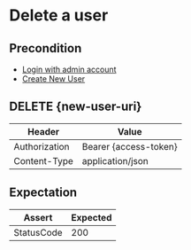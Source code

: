 # Delete a user

## Precondition

* [Login with admin account](../common/login-with-admin.md)
* [Create New User](../common/create-new-user.md)

## DELETE {new-user-uri}

| Header | Value |
| - | - |
| Authorization | Bearer {access-token} |
| Content-Type | application/json |

## Expectation

| Assert | Expected |
| - | - |
| StatusCode | 200 |
